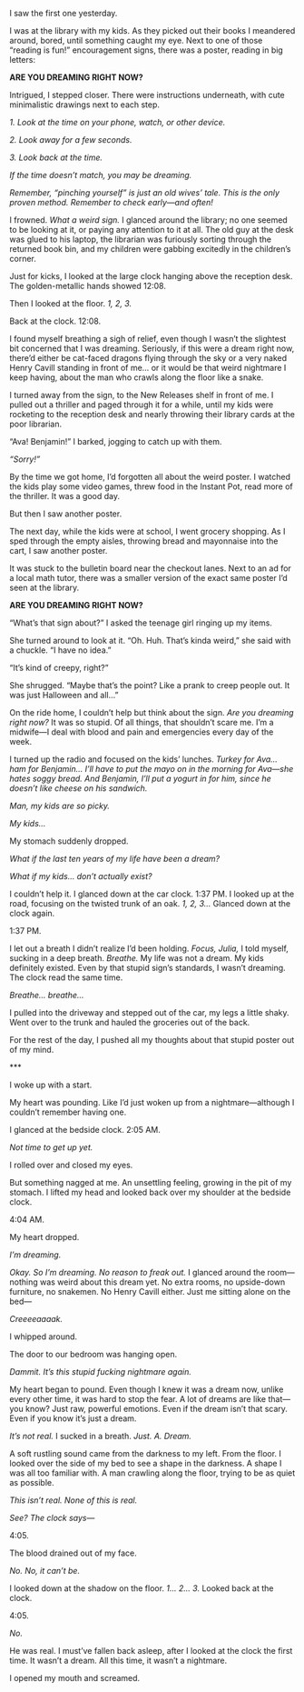 I saw the first one yesterday.

I was at the library with my kids. As they picked out their books I meandered around, bored, until something caught my eye. Next to one of those “reading is fun!” encouragement signs, there was a poster, reading in big letters:

**ARE YOU DREAMING RIGHT NOW?**

Intrigued, I stepped closer. There were instructions underneath, with cute minimalistic drawings next to each step.

*1. Look at the time on your phone, watch, or other device.*

*2. Look away for a few seconds.*

*3. Look back at the time.*

*If the time doesn’t match, you may be dreaming.*

*Remember, “pinching yourself” is just an old wives’ tale. This is the only proven method. Remember to check early—and often!*

I frowned. *What a weird sign.* I glanced around the library; no one seemed to be looking at it, or paying any attention to it at all. The old guy at the desk was glued to his laptop, the librarian was furiously sorting through the returned book bin, and my children were gabbing excitedly in the children’s corner.

Just for kicks, I looked at the large clock hanging above the reception desk. The golden-metallic hands showed 12:08.

Then I looked at the floor. *1, 2, 3.*

Back at the clock. 12:08.

I found myself breathing a sigh of relief, even though I wasn’t the slightest bit concerned that I was dreaming. Seriously, if this were a dream right now, there’d either be cat-faced dragons flying through the sky or a very naked Henry Cavill standing in front of me… or it would be that weird nightmare I keep having, about the man who crawls along the floor like a snake.

I turned away from the sign, to the New Releases shelf in front of me. I pulled out a thriller and paged through it for a while, until my kids were rocketing to the reception desk and nearly throwing their library cards at the poor librarian.

“Ava! Benjamin!” I barked, jogging to catch up with them.

*“Sorry!”*

By the time we got home, I’d forgotten all about the weird poster. I watched the kids play some video games, threw food in the Instant Pot, read more of the thriller. It was a good day.

But then I saw another poster.

The next day, while the kids were at school, I went grocery shopping. As I sped through the empty aisles, throwing bread and mayonnaise into the cart, I saw another poster.

It was stuck to the bulletin board near the checkout lanes. Next to an ad for a local math tutor, there was a smaller version of the exact same poster I’d seen at the library.

**ARE YOU DREAMING RIGHT NOW?**

“What’s that sign about?” I asked the teenage girl ringing up my items.

She turned around to look at it. “Oh. Huh. That’s kinda weird,” she said with a chuckle. “I have no idea.”

“It’s kind of creepy, right?”

She shrugged. “Maybe that’s the point? Like a prank to creep people out. It was just Halloween and all…”

On the ride home, I couldn’t help but think about the sign. *Are you dreaming right now?* It was so stupid. Of all things, that shouldn’t scare me. I’m a midwife—I deal with blood and pain and emergencies every day of the week.

I turned up the radio and focused on the kids’ lunches. *Turkey for Ava… ham for Benjamin… I’ll have to put the mayo on in the morning for Ava—she hates soggy bread. And Benjamin, I’ll put a yogurt in for him, since he doesn’t like cheese on his sandwich.*

*Man, my kids are so picky.*

*My kids…*

My stomach suddenly dropped.

*What if the last ten years of my life have been a dream?*

*What if my kids… don’t actually exist?*

I couldn’t help it. I glanced down at the car clock. 1:37 PM. I looked up at the road, focusing on the twisted trunk of an oak. *1, 2, 3…* Glanced down at the clock again.

1:37 PM.

I let out a breath I didn’t realize I’d been holding. *Focus, Julia,* I told myself, sucking in a deep breath. *Breathe.* My life was not a dream. My kids definitely existed. Even by that stupid sign’s standards, I wasn’t dreaming. The clock read the same time.

*Breathe… breathe…*

I pulled into the driveway and stepped out of the car, my legs a little shaky. Went over to the trunk and hauled the groceries out of the back.

For the rest of the day, I pushed all my thoughts about that stupid poster out of my mind.

\*\*\*

I woke up with a start.

My heart was pounding. Like I’d just woken up from a nightmare—although I couldn’t remember having one.

I glanced at the bedside clock. 2:05 AM.

*Not time to get up yet.*

I rolled over and closed my eyes.

But something nagged at me. An unsettling feeling, growing in the pit of my stomach. I lifted my head and looked back over my shoulder at the bedside clock.

4:04 AM.

My heart dropped.

*I’m dreaming.*

*Okay. So I’m dreaming. No reason to freak out.* I glanced around the room—nothing was weird about this dream yet. No extra rooms, no upside-down furniture, no snakemen. No Henry Cavill either. Just me sitting alone on the bed—

*Creeeeaaaak.*

I whipped around.

The door to our bedroom was hanging open.

*Dammit. It’s this stupid fucking nightmare again.*

My heart began to pound. Even though I knew it was a dream now, unlike every other time, it was hard to stop the fear. A lot of dreams are like that—you know? Just raw, powerful emotions. Even if the dream isn’t that scary. Even if you know it’s just a dream.

*It’s not real.* I sucked in a breath. *Just. A. Dream.*

A soft rustling sound came from the darkness to my left. From the floor. I looked over the side of my bed to see a shape in the darkness. A shape I was all too familiar with. A man crawling along the floor, trying to be as quiet as possible.

*This isn’t real. None of this is real.*

*See? The clock says—*

4:05.

The blood drained out of my face.

*No. No, it can’t be.*

I looked down at the shadow on the floor. *1… 2… 3.* Looked back at the clock.

4:05.

*No.*

He was real. I must’ve fallen back asleep, after I looked at the clock the first time. It wasn’t a dream. All this time, it wasn’t a nightmare.

I opened my mouth and screamed.